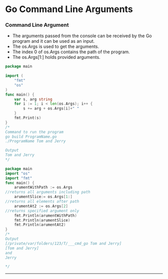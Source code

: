 # Go Command Line Arguments

### Command Line Argument

- The arguments passed from the console can be received by the Go program and it can be used as an input.
- The os.Args is used to get the arguments.
- The index 0 of os.Args contains the path of the program.
- The os.Args[1:] holds provided arguments.

```go
package main  
  
import (  
    "fmt"  
    "os"  
)  
func main() {  
    var s, arg string  
    for i := 1; i < len(os.Args); i++ {  
        s += arg + os.Args[i]+" "  
    }  
    fmt.Print(s)  
}
/* 
Command to run the program 
go build ProgramName.go  
./ProgramName Tom and Jerry

Output
Tom and Jerry
*/
```

```go
package main  
import "os"  
import "fmt"  
func main() {  
    arumentWithPath := os.Args 
//returns all arguments including path  
    arumentSlice:= os.Args[1:] 
//returns all elements after path  
    arumentAt2 := os.Args[2] 
//returns specified argument only   
    fmt.Println(arumentWithPath)  
    fmt.Println(arumentSlice)  
    fmt.Println(arumentAt2)  
}
/*
Output 
[/private/var/folders/123/T/___cmd_go Tom and Jerry]
[Tom and Jerry]
and
Jerry

*/
```

---
